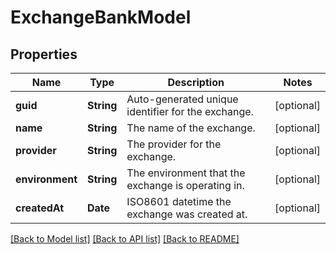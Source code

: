 # ExchangeBankModel

## Properties
Name | Type | Description | Notes
------------ | ------------- | ------------- | -------------
**guid** | **String** | Auto-generated unique identifier for the exchange. | [optional] 
**name** | **String** | The name of the exchange. | [optional] 
**provider** | **String** | The provider for the exchange. | [optional] 
**environment** | **String** | The environment that the exchange is operating in. | [optional] 
**createdAt** | **Date** | ISO8601 datetime the exchange was created at. | [optional] 

[[Back to Model list]](../README.md#documentation-for-models) [[Back to API list]](../README.md#documentation-for-api-endpoints) [[Back to README]](../README.md)


